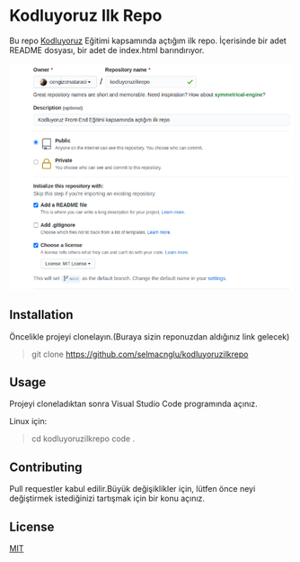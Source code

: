 # Kodluyoruz Ilk Repo

Bu repo [Kodluyoruz](https://kodluyoruz.org/) Eğitimi kapsamında açtığım ilk repo. İçerisinde bir adet README dosyası, bir adet de index.html barındırıyor.

![](https://github.com/Kodluyoruz/taskforce/blob/main/git/odev1/figures/github.png)


## Installation 

Öncelikle projeyi clonelayın.(Buraya sizin reponuzdan aldığınız link gelecek)

>git clone https://github.com/selmacnglu/kodluyoruzilkrepo

## Usage

Projeyi cloneladıktan sonra Visual Studio Code programında açınız.

Linux için:

> cd kodluyoruzilkrepo
> code . 


## Contributing

Pull requestler kabul edilir.Büyük değişiklikler için, lütfen önce neyi değiştirmek istediğinizi tartışmak için bir konu açınız.

## License 

[MIT](https://choosealicense.com/licenses/mit/)
